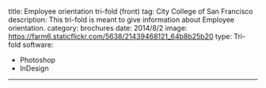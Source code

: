 title: Employee orientation tri-fold (front)
tag: City College of San Francisco
description: This tri-fold is meant to give information about Employee orientation.
category: brochures
date: 2014/8/2
image: https://farm6.staticflickr.com/5638/21439468121_64b8b25b20
type: Tri-fold
software:
- Photoshop
- InDesign
---